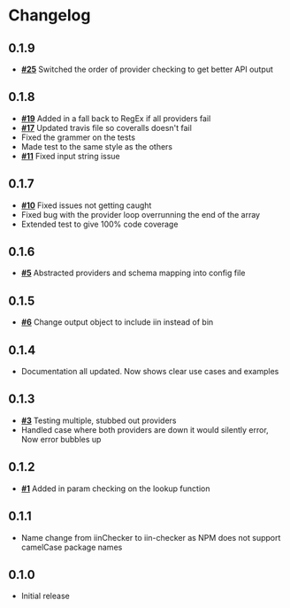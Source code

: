 # Changelog

## **0.1.9**
- [**#25**](https://github.com/Shortbreaks/iinChecker/issues/25) Switched the order of provider checking to get better API output

## **0.1.8**
- [**#19**](https://github.com/Shortbreaks/iinChecker/issues/19) Added in a fall back to RegEx if all providers fail
- [**#17**](https://github.com/Shortbreaks/iinChecker/issues/17) Updated travis file so coveralls doesn't fail
- Fixed the grammer on the tests
- Made test to the same style as the others
- [**#11**](https://github.com/Shortbreaks/iinChecker/issues/11) Fixed input string issue

## **0.1.7**
- [**#10**](https://github.com/Shortbreaks/iinChecker/issues/10) Fixed issues not getting caught
- Fixed bug with the provider loop overrunning the end of the array
- Extended test to give 100% code coverage

## **0.1.6**
- [**#5**](https://github.com/Shortbreaks/iinChecker/issues/5) Abstracted providers and schema mapping into config file

## **0.1.5**
- [**#6**](https://github.com/Shortbreaks/iinChecker/issues/6) Change output object to include iin instead of bin

## **0.1.4**
- Documentation all updated. Now shows clear use cases and examples

## **0.1.3**
- [**#3**](https://github.com/Shortbreaks/iinChecker/issues/3) Testing multiple, stubbed out providers
- Handled case where both providers are down it would silently error, Now error bubbles up

## **0.1.2**
- [**#1**](https://github.com/Shortbreaks/iinChecker/issues/1) Added in param checking on the lookup function

## **0.1.1**
- Name change from iinChecker to iin-checker as NPM does not support camelCase package names

## **0.1.0**
- Initial release